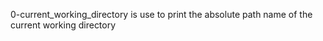 0-current_working_directory is use to print the absolute path name of the current working directory


